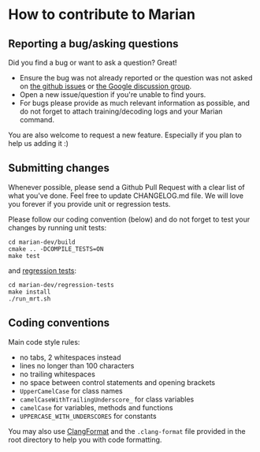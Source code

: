 How to contribute to Marian
===========================


## Reporting a bug/asking questions

Did you find a bug or want to ask a question? Great!

* Ensure the bug was not already reported or the question was not asked on
  [the github issues](https://github.com/marian-nmt/marian-dev/issues) or
  [the Google discussion group](https://groups.google.com/forum/#!forum/marian-nmt).
* Open a new issue/question if you're unable to find yours.
* For bugs please provide as much relevant information as possible, and do not
  forget to attach training/decoding logs and your Marian command.

You are also welcome to request a new feature.
Especially if you plan to help us adding it :)


## Submitting changes

Whenever possible, please send a Github Pull Request with a clear list of what
you've done.  Feel free to update CHANGELOG.md file.  We will love you
forever if you provide unit or regression tests.

Please follow our coding convention (below) and do not forget to test your
changes by running unit tests:

    cd marian-dev/build
    cmake .. -DCOMPILE_TESTS=ON
    make test

and [regression tests](http://github.com/marian-nmt/marian-regression-tests.git):

    cd marian-dev/regression-tests
    make install
    ./run_mrt.sh


## Coding conventions

Main code style rules:

* no tabs, 2 whitespaces instead
* lines no longer than 100 characters
* no trailing whitespaces
* no space between control statements and opening brackets
* `UpperCamelCase` for class names
* `camelCaseWithTrailingUnderscore_` for class variables
* `camelCase` for variables, methods and functions
* `UPPERCASE_WITH_UNDERSCORES` for constants

You may also use [ClangFormat](https://clang.llvm.org/docs/ClangFormat.html)
and the `.clang-format` file provided in the root directory to help you with
code formatting.

